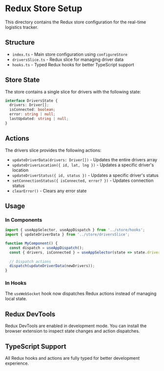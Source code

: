 # Redux Store Setup

This directory contains the Redux store configuration for the real-time logistics tracker.

## Structure

- `index.ts` - Main store configuration using `configureStore`
- `driversSlice.ts` - Redux slice for managing driver data
- `hooks.ts` - Typed Redux hooks for better TypeScript support

## Store State

The store contains a single slice for drivers with the following state:

```typescript
interface DriversState {
  drivers: Driver[];
  isConnected: boolean;
  error: string | null;
  lastUpdated: string | null;
}
```

## Actions

The drivers slice provides the following actions:

- `updateDriverData(drivers: Driver[])` - Updates the entire drivers array
- `updateDriverLocation({ id, lat, lng })` - Updates a specific driver's location
- `updateDriverStatus({ id, status })` - Updates a specific driver's status
- `setConnectionStatus({ isConnected, error? })` - Updates connection status
- `clearError()` - Clears any error state

## Usage

### In Components

```typescript
import { useAppSelector, useAppDispatch } from '../store/hooks';
import { updateDriverData } from '../store/driversSlice';

function MyComponent() {
  const dispatch = useAppDispatch();
  const { drivers, isConnected } = useAppSelector(state => state.drivers);
  
  // Dispatch actions
  dispatch(updateDriverData(newDrivers));
}
```

### In Hooks

The `useWebSocket` hook now dispatches Redux actions instead of managing local state.

## Redux DevTools

Redux DevTools are enabled in development mode. You can install the browser extension to inspect state changes and action dispatches.

## TypeScript Support

All Redux hooks and actions are fully typed for better development experience. 
